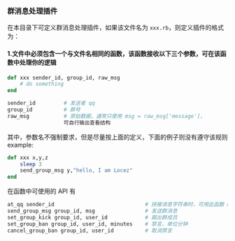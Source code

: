### 群消息处理插件
在本目录下可定义群消息处理插件，如果该文件名为 `xxx.rb`，则定义插件的格式为：

#### 1.文件中必须包含一个与文件名相同的函数，该函数接收以下三个参数，可在该函数中处理你的逻辑
``` ruby
def xxx sender_id, group_id, raw_msg
    # do something
end
```
``` bash
sender_id         # 发送者 qq
group_id          # 群号
raw_msg           # 原始数据，通常只使用 msg = raw_msg['message']，
                  可自行输出查看结构
```

其中，参数名不强制要求，但是尽量按上面的定义，下面的例子则没有遵守该规则
example:
``` ruby
def xxx x,y,z
    sleep 3
    send_group_msg y,"hello, I am Locez"
end
```
在函数中可使用的 API 有
``` bash
at_qq sender_id                             # 拼接消息字符串时，可用此函数 @ 发送者
send_group_msg group_id, msg                # 发送群消息
set_group_kick group_id, user_id            # 踢出群成员
set_group_ban group_id, user_id, minutes    # 禁言，单位分钟
cancel_group_ban group_id, user_id          # 取消禁言
```


